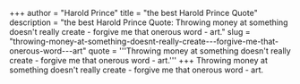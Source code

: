 +++
author = "Harold Prince"
title = "the best Harold Prince Quote"
description = "the best Harold Prince Quote: Throwing money at something doesn't really create - forgive me that onerous word - art."
slug = "throwing-money-at-something-doesnt-really-create---forgive-me-that-onerous-word---art"
quote = '''Throwing money at something doesn't really create - forgive me that onerous word - art.'''
+++
Throwing money at something doesn't really create - forgive me that onerous word - art.
